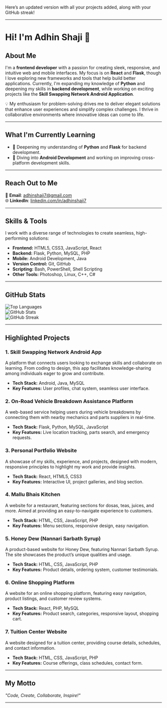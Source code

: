 Here’s an updated version with all your projects added, along with your GitHub streak!

---

# **Hi! I'm Adhin Shaji** 👋

## **About Me**  
I'm a **frontend developer** with a passion for creating sleek, responsive, and intuitive web and mobile interfaces. My focus is on **React** and **Flask**, though I love exploring new frameworks and tools that help build better applications. Currently, I'm expanding my knowledge of **Python** and deepening my skills in **backend development**, while working on exciting projects like the **Skill Swapping Network Android Application**.

💡 My enthusiasm for problem-solving drives me to deliver elegant solutions that enhance user experiences and simplify complex challenges. I thrive in collaborative environments where innovative ideas can come to life.

---

## **What I'm Currently Learning**  
- 🌱 Deepening my understanding of **Python** and **Flask** for backend development.  
- 🚀 Diving into **Android Development** and working on improving cross-platform development skills.  

---

## **Reach Out to Me**  
📧 **Email**: [adhinshaji7@gmail.com](mailto:adhinshaji7@gmail.com)  
🌐 **LinkedIn**: [linkedin.com/in/adhinshaji7](https://linkedin.com/in/adhinshaji7)

---

## **Skills & Tools**  
I work with a diverse range of technologies to create seamless, high-performing solutions:  
- **Frontend:** HTML5, CSS3, JavaScript, React  
- **Backend:** Flask, Python, MySQL, PHP  
- **Mobile:** Android Development, Java  
- **Version Control:** Git, GitHub  
- **Scripting:** Bash, PowerShell, Shell Scripting  
- **Other Tools:** Photoshop, Linux, C++, C#  

---

## **GitHub Stats**  
![Top Languages](https://github-readme-stats.vercel.app/api/top-langs?username=adhinshaji7&show_icons=true&locale=en&layout=compact&theme=radical)  
![GitHub Stats](https://github-readme-stats.vercel.app/api?username=adhinshaji7&show_icons=true&locale=en&theme=radical)  
![GitHub Streak](https://github-readme-streak-stats.herokuapp.com/?user=adhinshaji7&theme=radical)

---

## **Highlighted Projects**  

### **1. Skill Swapping Network Android App**  
A platform that connects users looking to exchange skills and collaborate on learning. From coding to design, this app facilitates knowledge-sharing among individuals eager to grow and contribute.  
- **Tech Stack:** Android, Java, MySQL  
- **Key Features:** User profiles, chat system, seamless user interface.  

### **2. On-Road Vehicle Breakdown Assistance Platform**  
A web-based service helping users during vehicle breakdowns by connecting them with nearby mechanics and parts suppliers in real-time.  
- **Tech Stack:** Flask, Python, MySQL, JavaScript  
- **Key Features:** Live location tracking, parts search, and emergency requests.  

### **3. Personal Portfolio Website**  
A showcase of my skills, experience, and projects, designed with modern, responsive principles to highlight my work and provide insights.  
- **Tech Stack:** React, HTML5, CSS3  
- **Key Features:** Interactive UI, project galleries, and blog section.  

### **4. Mallu Bhais Kitchen**  
A website for a restaurant, featuring sections for dosas, teas, juices, and more. Aimed at providing an easy-to-navigate experience to customers.  
- **Tech Stack:** HTML, CSS, JavaScript, PHP  
- **Key Features:** Menu sections, responsive design, easy navigation.

### **5. Honey Dew (Nannari Sarbath Syrup)**  
A product-based website for Honey Dew, featuring Nannari Sarbath Syrup. The site showcases the product’s unique qualities and usage.  
- **Tech Stack:** HTML, CSS, JavaScript, PHP  
- **Key Features:** Product details, ordering system, customer testimonials.

### **6. Online Shopping Platform**  
A website for an online shopping platform, featuring easy navigation, product listings, and customer review systems.  
- **Tech Stack:** React, PHP, MySQL  
- **Key Features:** Product search, categories, responsive layout, shopping cart.

### **7. Tuition Center Website**  
A website designed for a tuition center, providing course details, schedules, and contact information.  
- **Tech Stack:** HTML, CSS, JavaScript, PHP  
- **Key Features:** Course offerings, class schedules, contact form.

---

## **My Motto**  
*"Code, Create, Collaborate, Inspire!"*

---

